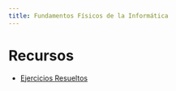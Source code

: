 ```yaml
---
title: Fundamentos Físicos de la Informática
---
```


# Recursos

* [Ejercicios Resueltos](ejercicios-resueltos)
